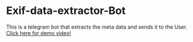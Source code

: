 # Exif-data-extractor-Bot
This is a telegram bot that extracts the meta data and sends it to the User.\
[Click here for demo video!](https://youtube.com/shorts/5ynhOeIQOeA?feature=share)
